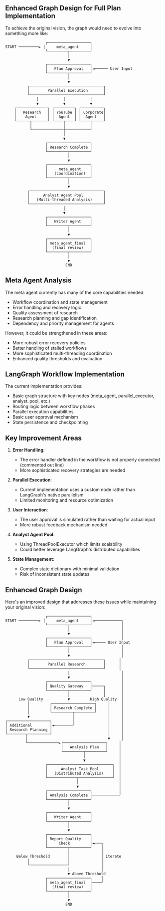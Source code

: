 ## Enhanced Graph Design for Full Plan Implementation

To achieve the original vision, the graph would need to evolve into something more like:

```
                  ┌───────────────────┐
START ─────────► │     meta_agent     │
                  └─────────┬─────────┘
                            │
                            ▼
                  ┌───────────────────┐
                  │   Plan Approval   │◄────── User Input
                  └─────────┬─────────┘
                            │
                            ▼
          ┌─────────────────────────────────┐
          │        Parallel Execution       │
          └─────────────────────────────────┘
              │           │           │
              ▼           ▼           ▼
    ┌──────────────┐ ┌─────────┐ ┌──────────┐
    │   Research   │ │ YouTube │ │ Corporate│
    │    Agent     │ │  Agent  │ │  Agent   │
    └──────┬───────┘ └────┬────┘ └────┬─────┘
           │              │           │
           └──────────────┼───────────┘
                          │
                          ▼
                  ┌───────────────────┐
                  │ Research Complete │
                  └─────────┬─────────┘
                            │
                            ▼
                  ┌───────────────────┐
                  │     meta_agent    │
                  │   (coordination)  │
                  └─────────┬─────────┘
                            │
                            ▼
          ┌─────────────────────────────────┐
          │      Analyst Agent Pool         │
          │   (Multi-threaded Analysis)     │
          └─────────────────────────────────┘
                          │
                          ▼
                  ┌───────────────────┐
                  │   Writer Agent    │
                  └─────────┬─────────┘
                            │
                            ▼
                  ┌───────────────────┐
                  │ meta_agent_final  │
                  │  (final review)   │
                  └─────────┬─────────┘
                            │
                            ▼
                           END
```

## Meta Agent Analysis

The meta agent currently has many of the core capabilities needed:
- Workflow coordination and state management
- Error handling and recovery logic
- Quality assessment of research
- Research planning and gap identification
- Dependency and priority management for agents

However, it could be strengthened in these areas:
- More robust error recovery policies
- Better handling of stalled workflows
- More sophisticated multi-threading coordination
- Enhanced quality thresholds and evaluation

## LangGraph Workflow Implementation

The current implementation provides:
- Basic graph structure with key nodes (meta_agent, parallel_executor, analyst_pool, etc.)
- Routing logic between workflow phases
- Parallel execution capabilities
- Basic user approval mechanism
- State persistence and checkpointing

## Key Improvement Areas

1. **Error Handling**: 
   - The error handler defined in the workflow is not properly connected (commented out line)
   - More sophisticated recovery strategies are needed

2. **Parallel Execution**:
   - Current implementation uses a custom node rather than LangGraph's native parallelism
   - Limited monitoring and resource optimization

3. **User Interaction**:
   - The user approval is simulated rather than waiting for actual input
   - More robust feedback mechanism needed

4. **Analyst Agent Pool**:
   - Using ThreadPoolExecutor which limits scalability
   - Could better leverage LangGraph's distributed capabilities

5. **State Management**:
   - Complex state dictionary with minimal validation
   - Risk of inconsistent state updates

## Enhanced Graph Design

Here's an improved design that addresses these issues while maintaining your original vision:

```
                  ┌───────────────────┐
START ─────────► │     meta_agent     │◄────────────┐
                  └─────────┬─────────┘             │
                            │                       │
                            ▼                       │
                  ┌───────────────────┐             │
                  │   Plan Approval   │◄───── User Input
                  └─────────┬─────────┘             │
                            │                       │
                            ▼                       │
          ┌─────────────────────────────────┐      │
          │        Parallel Research        │      │
          └─────────────────────────────────┘      │
                            │                       │
                            ▼                       │
                  ┌───────────────────┐             │
                  │ Quality Gateway   │─────┐       │
                  └─────────┬─────────┘     │       │
                            │               │       │
      Low Quality           ▼         High Quality  │
          │         ┌───────────────────┐     │     │
          │         │ Research Complete │     │     │
          │         └─────────┬─────────┘     │     │
          ▼                   │               │     │
┌───────────────────┐         │               │     │
│ Additional        │◄────────┘               │     │
│ Research Planning │                         │     │
└────────┬──────────┘                         │     │
         │                                    ▼     │
         └──────────────►┌───────────────────┐     │
                         │   Analysis Plan   │     │
                         └─────────┬─────────┘     │
                                   │               │
                                   ▼               │
                  ┌─────────────────────────────┐  │
                  │      Analyst Task Pool      │  │
                  │   (Distributed Analysis)    │  │
                  └─────────────┬───────────────┘  │
                                │                  │
                                ▼                  │
                  ┌───────────────────┐            │
                  │ Analysis Complete │────────────┘
                  └─────────┬─────────┘
                            │
                            ▼
                  ┌───────────────────┐
                  │   Writer Agent    │
                  └─────────┬─────────┘
                            │
                            ▼
                  ┌───────────────────┐
                  │ Report Quality    │
                  │     Check         │◄───┐
                  └─────────┬─────────┘    │
                            │              │
     Below Threshold        │              │ Iterate
          │                 │              │
          └─────────────────┘              │
                            │              │
                            ▼ Above Threshold
                  ┌───────────────────┐    │
                  │ meta_agent_final  │────┘
                  │  (final review)   │
                  └─────────┬─────────┘
                            │
                            ▼
                           END
```

